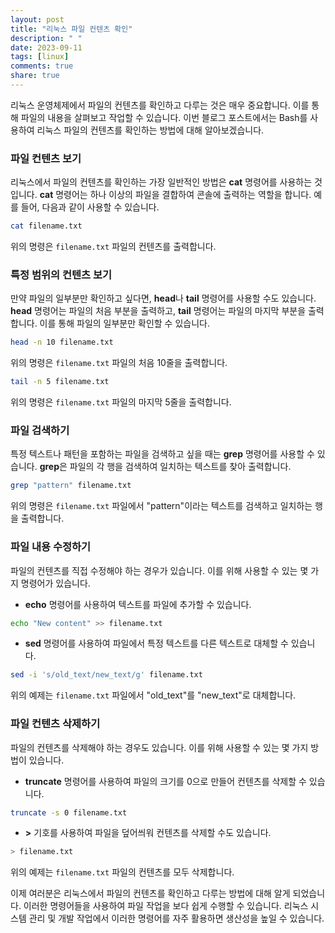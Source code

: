 ```yaml
---
layout: post
title: "리눅스 파일 컨텐츠 확인"
description: " "
date: 2023-09-11
tags: [linux]
comments: true
share: true
---
```


리눅스 운영체제에서 파일의 컨텐츠를 확인하고 다루는 것은 매우 중요합니다. 이를 통해 파일의 내용을 살펴보고 작업할 수 있습니다. 이번 블로그 포스트에서는 Bash를 사용하여 리눅스 파일의 컨텐츠를 확인하는 방법에 대해 알아보겠습니다.

### 파일 컨텐츠 보기

리눅스에서 파일의 컨텐츠를 확인하는 가장 일반적인 방법은 **cat** 명령어를 사용하는 것입니다. **cat** 명령어는 하나 이상의 파일을 결합하여 콘솔에 출력하는 역할을 합니다. 예를 들어, 다음과 같이 사용할 수 있습니다.

```bash
cat filename.txt
```

위의 명령은 `filename.txt` 파일의 컨텐츠를 출력합니다. 

### 특정 범위의 컨텐츠 보기

만약 파일의 일부분만 확인하고 싶다면, **head**나 **tail** 명령어를 사용할 수도 있습니다. **head** 명령어는 파일의 처음 부분을 출력하고, **tail** 명령어는 파일의 마지막 부분을 출력합니다. 이를 통해 파일의 일부분만 확인할 수 있습니다.

```bash
head -n 10 filename.txt
```

위의 명령은 `filename.txt` 파일의 처음 10줄을 출력합니다.

```bash
tail -n 5 filename.txt
```

위의 명령은 `filename.txt` 파일의 마지막 5줄을 출력합니다.

### 파일 검색하기

특정 텍스트나 패턴을 포함하는 파일을 검색하고 싶을 때는 **grep** 명령어를 사용할 수 있습니다. **grep**은 파일의 각 행을 검색하여 일치하는 텍스트를 찾아 출력합니다.

```bash
grep "pattern" filename.txt
```

위의 명령은 `filename.txt` 파일에서 "pattern"이라는 텍스트를 검색하고 일치하는 행을 출력합니다.

### 파일 내용 수정하기

파일의 컨텐츠를 직접 수정해야 하는 경우가 있습니다. 이를 위해 사용할 수 있는 몇 가지 명령어가 있습니다.

- **echo** 명령어를 사용하여 텍스트를 파일에 추가할 수 있습니다.

```bash
echo "New content" >> filename.txt
```

- **sed** 명령어를 사용하여 파일에서 특정 텍스트를 다른 텍스트로 대체할 수 있습니다.

```bash
sed -i 's/old_text/new_text/g' filename.txt
```

위의 예제는 `filename.txt` 파일에서 "old_text"를 "new_text"로 대체합니다.

### 파일 컨텐츠 삭제하기

파일의 컨텐츠를 삭제해야 하는 경우도 있습니다. 이를 위해 사용할 수 있는 몇 가지 방법이 있습니다.

- **truncate** 명령어를 사용하여 파일의 크기를 0으로 만들어 컨텐츠를 삭제할 수 있습니다.

```bash
truncate -s 0 filename.txt
```

- **>** 기호를 사용하여 파일을 덮어씌워 컨텐츠를 삭제할 수도 있습니다.

```bash
> filename.txt
```

위의 예제는 `filename.txt` 파일의 컨텐츠를 모두 삭제합니다.

이제 여러분은 리눅스에서 파일의 컨텐츠를 확인하고 다루는 방법에 대해 알게 되었습니다. 이러한 명령어들을 사용하여 파일 작업을 보다 쉽게 수행할 수 있습니다. 리눅스 시스템 관리 및 개발 작업에서 이러한 명령어를 자주 활용하면 생산성을 높일 수 있습니다.